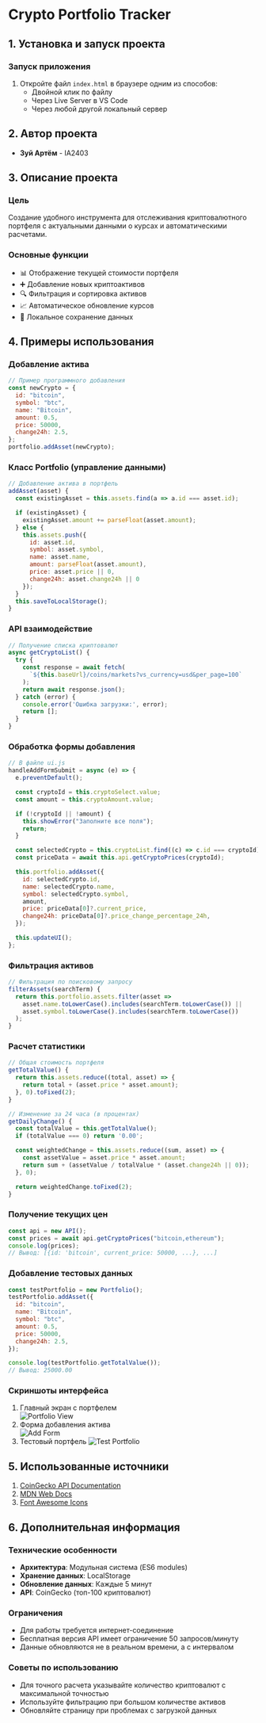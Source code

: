 # Crypto Portfolio Tracker

## 1. Установка и запуск проекта

### Запуск приложения

1. Откройте файл `index.html` в браузере одним из способов:
   - Двойной клик по файлу
   - Через Live Server в VS Code
   - Через любой другой локальный сервер

## 2. Автор проекта

- **Зуй Артём** - IA2403

## 3. Описание проекта

### Цель

Создание удобного инструмента для отслеживания криптовалютного портфеля с актуальными данными о курсах и автоматическими расчетами.

### Основные функции

- 📊 Отображение текущей стоимости портфеля
- ➕ Добавление новых криптоактивов
- 🔍 Фильтрация и сортировка активов
- 📈 Автоматическое обновление курсов
- 💾 Локальное сохранение данных

## 4. Примеры использования

### Добавление актива

```javascript
// Пример программного добавления
const newCrypto = {
  id: "bitcoin",
  symbol: "btc",
  name: "Bitcoin",
  amount: 0.5,
  price: 50000,
  change24h: 2.5,
};
portfolio.addAsset(newCrypto);
```

### Класс Portfolio (управление данными)

```javascript
// Добавление актива в портфель
addAsset(asset) {
  const existingAsset = this.assets.find(a => a.id === asset.id);

  if (existingAsset) {
    existingAsset.amount += parseFloat(asset.amount);
  } else {
    this.assets.push({
      id: asset.id,
      symbol: asset.symbol,
      name: asset.name,
      amount: parseFloat(asset.amount),
      price: asset.price || 0,
      change24h: asset.change24h || 0
    });
  }
  this.saveToLocalStorage();
}
```

### API взаимодействие

```javascript
// Получение списка криптовалют
async getCryptoList() {
  try {
    const response = await fetch(
      `${this.baseUrl}/coins/markets?vs_currency=usd&per_page=100`
    );
    return await response.json();
  } catch (error) {
    console.error('Ошибка загрузки:', error);
    return [];
  }
}
```

### Обработка формы добавления

```javascript
// В файле ui.js
handleAddFormSubmit = async (e) => {
  e.preventDefault();

  const cryptoId = this.cryptoSelect.value;
  const amount = this.cryptoAmount.value;

  if (!cryptoId || !amount) {
    this.showError("Заполните все поля");
    return;
  }

  const selectedCrypto = this.cryptoList.find((c) => c.id === cryptoId);
  const priceData = await this.api.getCryptoPrices(cryptoId);

  this.portfolio.addAsset({
    id: selectedCrypto.id,
    name: selectedCrypto.name,
    symbol: selectedCrypto.symbol,
    amount,
    price: priceData[0]?.current_price,
    change24h: priceData[0]?.price_change_percentage_24h,
  });

  this.updateUI();
};
```

### Фильтрация активов

```javascript
// Фильтрация по поисковому запросу
filterAssets(searchTerm) {
  return this.portfolio.assets.filter(asset =>
    asset.name.toLowerCase().includes(searchTerm.toLowerCase()) ||
    asset.symbol.toLowerCase().includes(searchTerm.toLowerCase())
  );
}
```

### Расчет статистики

```javascript
// Общая стоимость портфеля
getTotalValue() {
  return this.assets.reduce((total, asset) => {
    return total + (asset.price * asset.amount);
  }, 0).toFixed(2);
}

// Изменение за 24 часа (в процентах)
getDailyChange() {
  const totalValue = this.getTotalValue();
  if (totalValue === 0) return '0.00';

  const weightedChange = this.assets.reduce((sum, asset) => {
    const assetValue = asset.price * asset.amount;
    return sum + (assetValue / totalValue * (asset.change24h || 0));
  }, 0);

  return weightedChange.toFixed(2);
}
```

### Получение текущих цен

```javascript
const api = new API();
const prices = await api.getCryptoPrices("bitcoin,ethereum");
console.log(prices);
// Вывод: [{id: 'bitcoin', current_price: 50000, ...}, ...]
```

### Добавление тестовых данных

```javascript
const testPortfolio = new Portfolio();
testPortfolio.addAsset({
  id: "bitcoin",
  name: "Bitcoin",
  symbol: "btc",
  amount: 0.5,
  price: 50000,
  change24h: 2.5,
});

console.log(testPortfolio.getTotalValue());
// Вывод: 25000.00
```

### Скриншоты интерфейса

1. Главный экран с портфелем  
   ![Portfolio View](./assets/portfolio-view.png)
2. Форма добавления актива  
   ![Add Form](./assets/add-form.png)
3. Тестовый портфель
   ![Test Portfolio](./assets/test-portfolio.png)

## 5. Использованные источники

1. [CoinGecko API Documentation](https://www.coingecko.com/en/api)
2. [MDN Web Docs](https://developer.mozilla.org/)
3. [Font Awesome Icons](https://fontawesome.com/)

## 6. Дополнительная информация

### Технические особенности

- **Архитектура**: Модульная система (ES6 modules)
- **Хранение данных**: LocalStorage
- **Обновление данных**: Каждые 5 минут
- **API**: CoinGecko (топ-100 криптовалют)

### Ограничения

- Для работы требуется интернет-соединение
- Бесплатная версия API имеет ограничение 50 запросов/минуту
- Данные обновляются не в реальном времени, а с интервалом

### Советы по использованию

- Для точного расчета указывайте количество криптовалют с максимальной точностью
- Используйте фильтрацию при большом количестве активов
- Обновляйте страницу при проблемах с загрузкой данных
